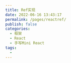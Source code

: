 ```yaml
---
title: Ref实现 
date: 2022-06-16 13:43:17
permalink: /pages/reactref/
publish: false
categories:
  - 框架
  - React
  - 手写Mini React
tags:
  - 
---
```

